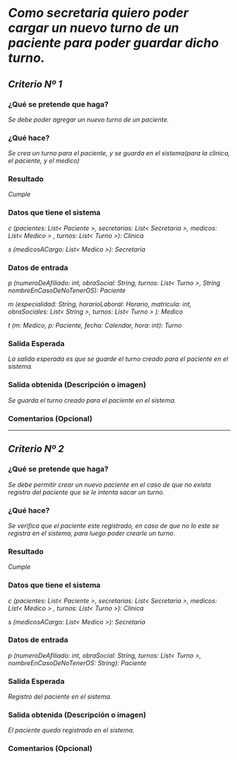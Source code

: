 # _Como secretaria quiero poder cargar un nuevo turno de un paciente para poder guardar dicho turno._

## _Criterio Nº 1_

### ¿Qué se pretende que haga? 
_Se debe poder agregar un nuevo turno de un paciente._ 

### ¿Qué hace?
_Se crea un turno para el paciente, y se guarda en el sistema(para la clinica, el paciente, y el medico)_

### Resultado
_Cumple_

###  Datos que tiene el sistema
_c (pacientes: List< Paciente >, secretarias: List< Secretaria >, medicos:  List< Medico > , turnos: List< Turno >): Clinica_

_s (medicosACargo: List< Medico >): Secretaria_

###  Datos de entrada 
_p (numeroDeAfiliado: int, obraSocial: String, turnos: List< Turno >, String nombreEnCasoDeNoTenerOS): Paciente_

_m (especialidad: String, horarioLaboral: Horario, matricula: int, obraSociales: List< String >, turnos: List< Turno > ): Medico_

_t (m: Medico, p: Paciente, fecha: Calendar, hora: int):  Turno_

###  Salida Esperada 
_La salida esperada es que se guarde el turno creado para el paciente en el sistema._

###  Salida obtenida (Descripción o imagen) 
_Se guarda el turno creado para el paciente en el sistema._

### Comentarios (Opcional)
---

## _Criterio Nº 2_

### ¿Qué se pretende que haga? 
_Se debe permitir crear un nuevo paciente en el caso de que no exista registro del paciente que se le intenta sacar un turno._ 

### ¿Qué hace?
_Se verifica que el paciente este registrado, en caso de que no lo este se registra en el sistema, para luego poder crearle un turno._

### Resultado
_Cumple_

###  Datos que tiene el sistema
_c (pacientes: List< Paciente >, secretarias: List< Secretaria >, medicos:  List< Medico > , turnos: List< Turno >): Clinica_

_s (medicosACargo: List< Medico >): Secretaria_

###  Datos de entrada 
_p (numeroDeAfiliado: int, obraSocial: String, turnos: List< Turno >,  nombreEnCasoDeNoTenerOS: String): Paciente_

###  Salida Esperada 
_Registro del paciente en el sistema._

###  Salida obtenida (Descripción o imagen) 
_El paciente queda registrado en el sistema._

### Comentarios (Opcional)
